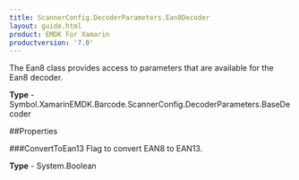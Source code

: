 ```yaml
---
title: ScannerConfig.DecoderParameters.Ean8Decoder
layout: guide.html 
product: EMDK For Xamarin 
productversion: '7.0' 
---
```

The Ean8 class provides access to parameters that are available for the Ean8 decoder.

**Type** - Symbol.XamarinEMDK.Barcode.ScannerConfig.DecoderParameters.BaseDecoder

##Properties

###ConvertToEan13
Flag to convert EAN8 to EAN13.

**Type** - System.Boolean


